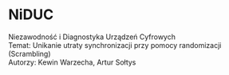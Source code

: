 <h1>NiDUC</h1>
Niezawodność i Diagnostyka Urządzeń Cyfrowych <br/>
Temat: Unikanie utraty synchronizacji przy pomocy randomizacji (Scrambling) <br/>
Autorzy: Kewin Warzecha, Artur Sołtys <br/>
